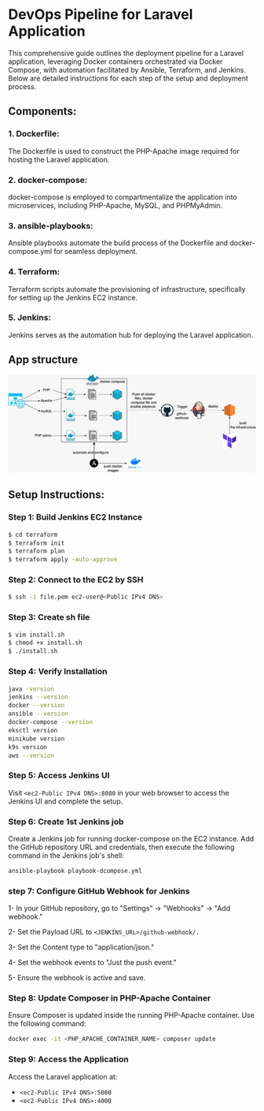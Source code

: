 # DevOps Pipeline for Laravel Application

This comprehensive guide outlines the deployment pipeline for a Laravel application, leveraging Docker containers orchestrated via Docker Compose, with automation facilitated by Ansible, Terraform, and Jenkins. Below are detailed instructions for each step of the setup and deployment process.

## Components:

### 1. Dockerfile:

The Dockerfile is used to construct the PHP-Apache image required for hosting the Laravel application.

### 2. docker-compose:

docker-compose is employed to compartmentalize the application into microservices, including PHP-Apache, MySQL, and PHPMyAdmin.

### 3. ansible-playbooks:

Ansible playbooks automate the build process of the Dockerfile and docker-compose.yml for seamless deployment.

### 4. Terraform:

Terraform scripts automate the provisioning of infrastructure, specifically for setting up the Jenkins EC2 instance.

### 5. Jenkins:

Jenkins serves as the automation hub for deploying the Laravel application.
## App structure
![DevOps cycle](./DevOps-cycle.jpeg)

## Setup Instructions:

### Step 1: Build Jenkins EC2 Instance

```bash
$ cd terraform
$ terraform init
$ terraform plan
$ terraform apply -auto-approve
```
### Step 2: Connect to the EC2 by SSH
```bash
$ ssh -i file.pem ec2-user@<Public IPv4 DNS>
```
### Step 3: Create sh file
```bash
$ vim install.sh
$ chmod +x install.sh
$ ./install.sh
```
### Step 4: Verify Installation
```bash
java -version
jenkins --version
docker --version
ansible --version
docker-compose --version
eksctl version
minikube version
k9s version
aws --version
```
### Step 5: Access Jenkins UI
Visit `<ec2-Public IPv4 DNS>:8080` in your web browser to access the Jenkins UI and complete the setup.

### Step 6: Create 1st Jenkins job
Create a Jenkins job for running docker-compose on the EC2 instance. Add the GitHub repository URL and credentials, then execute the following command in the Jenkins job's shell:


```bash
ansible-playbook playbook-dcompose.yml
```
### step 7: Configure GitHub Webhook for Jenkins
1- In your GitHub repository, go to "Settings" -> "Webhooks" -> "Add webhook."

2- Set the Payload URL to `<JENKINS_URL>/github-webhook/.`

3- Set the Content type to "application/json."

4- Set the webhook events to "Just the push event."

5- Ensure the webhook is active and save.

### Step 8: Update Composer in PHP-Apache Container
Ensure Composer is updated inside the running PHP-Apache container. Use the following command:
```bash
docker exec -it <PHP_APACHE_CONTAINER_NAME> composer update
```
### Step 9: Access the Application
Access the Laravel application at:

- `<ec2-Public IPv4 DNS>:5000`
- `<ec2-Public IPv4 DNS>:4000`




